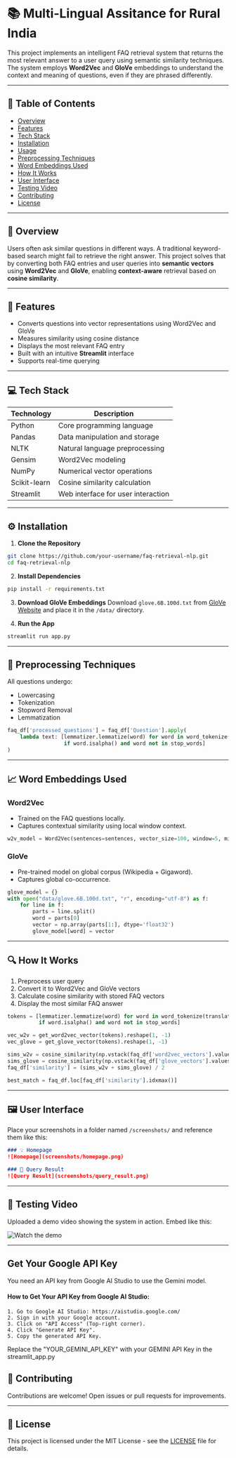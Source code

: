 
# 📚 Multi-Lingual Assitance for Rural India

This project implements an intelligent FAQ retrieval system that returns the most relevant answer to a user query using semantic similarity techniques. The system employs **Word2Vec** and **GloVe** embeddings to understand the context and meaning of questions, even if they are phrased differently.

---

## 📌 Table of Contents

- [Overview](#overview)
- [Features](#features)
- [Tech Stack](#tech-stack)
- [Installation](#installation)
- [Usage](#usage)
- [Preprocessing Techniques](#preprocessing-techniques)
- [Word Embeddings Used](#word-embeddings-used)
- [How It Works](#how-it-works)
- [User Interface](#user-interface)
- [Testing Video](#testing-video)
- [Contributing](#contributing)
- [License](#license)

---

## 🧠 Overview

Users often ask similar questions in different ways. A traditional keyword-based search might fail to retrieve the right answer. This project solves that by converting both FAQ entries and user queries into **semantic vectors** using **Word2Vec** and **GloVe**, enabling **context-aware** retrieval based on **cosine similarity**.

---

## 🌟 Features

- Converts questions into vector representations using Word2Vec and GloVe
- Measures similarity using cosine distance
- Displays the most relevant FAQ entry
- Built with an intuitive **Streamlit** interface
- Supports real-time querying

---

## 💻 Tech Stack

| Technology     | Description                        |
|----------------|------------------------------------|
| Python         | Core programming language          |
| Pandas         | Data manipulation and storage      |
| NLTK           | Natural language preprocessing     |
| Gensim         | Word2Vec modeling                  |
| NumPy          | Numerical vector operations        |
| Scikit-learn   | Cosine similarity calculation      |
| Streamlit      | Web interface for user interaction |

---

## ⚙️ Installation

1. **Clone the Repository**
```bash
git clone https://github.com/your-username/faq-retrieval-nlp.git
cd faq-retrieval-nlp
```

2. **Install Dependencies**
```bash
pip install -r requirements.txt
```

3. **Download GloVe Embeddings**
Download `glove.6B.100d.txt` from [GloVe Website](https://nlp.stanford.edu/projects/glove/) and place it in the `/data/` directory.

4. **Run the App**
```bash
streamlit run app.py
```

---

## 🔄 Preprocessing Techniques

All questions undergo:
- Lowercasing
- Tokenization
- Stopword Removal
- Lemmatization

```python
faq_df['processed_questions'] = faq_df['Question'].apply(
    lambda text: [lemmatizer.lemmatize(word) for word in word_tokenize(text.lower())
                  if word.isalpha() and word not in stop_words]
)
```

---

## 📈 Word Embeddings Used

### Word2Vec
- Trained on the FAQ questions locally.
- Captures contextual similarity using local window context.

```python
w2v_model = Word2Vec(sentences=sentences, vector_size=100, window=5, min_count=1, workers=4)
```

### GloVe
- Pre-trained model on global corpus (Wikipedia + Gigaword).
- Captures global co-occurrence.

```python
glove_model = {}
with open("data/glove.6B.100d.txt", "r", encoding="utf-8") as f:
    for line in f:
        parts = line.split()
        word = parts[0]
        vector = np.array(parts[1:], dtype='float32')
        glove_model[word] = vector
```

---

## 🔍 How It Works

1. Preprocess user query
2. Convert it to Word2Vec and GloVe vectors
3. Calculate cosine similarity with stored FAQ vectors
4. Display the most similar FAQ answer

```python
tokens = [lemmatizer.lemmatize(word) for word in word_tokenize(translated_query.lower())
          if word.isalpha() and word not in stop_words]

vec_w2v = get_word2vec_vector(tokens).reshape(1, -1)
vec_glove = get_glove_vector(tokens).reshape(1, -1)

sims_w2v = cosine_similarity(np.vstack(faq_df['word2vec_vectors'].values), vec_w2v).flatten()
sims_glove = cosine_similarity(np.vstack(faq_df['glove_vectors'].values), vec_glove).flatten()
faq_df['similarity'] = (sims_w2v + sims_glove) / 2

best_match = faq_df.loc[faq_df['similarity'].idxmax()]
```

---

## 🖼️ User Interface

Place your screenshots in a folder named `/screenshots/` and reference them like this:

```markdown
### 💡 Homepage
![Homepage](screenshots/homepage.png)

### 🔎 Query Result
![Query Result](screenshots/query_result.png)
```

---

## 🎥 Testing Video

Uploaded a demo video showing the system in action. Embed like this:

![Watch the demo](https://youtu.be/qd2ziS6oeRA)

---

## Get Your Google API Key
You need an API key from Google AI Studio to use the Gemini model.
#### How to Get Your API Key from Google AI Studio:
```text
1. Go to Google AI Studio: https://aistudio.google.com/
2. Sign in with your Google account.
3. Click on "API Access" (Top-right corner).
4. Click "Generate API Key".
5. Copy the generated API Key.
```

Replace the "YOUR_GEMINI_API_KEY" with your GEMINI API Key in the streamlit_app.py 

## 🤝 Contributing

Contributions are welcome! Open issues or pull requests for improvements.



---

## 📄 License

This project is licensed under the MIT License - see the [LICENSE](LICENSE) file for details.
